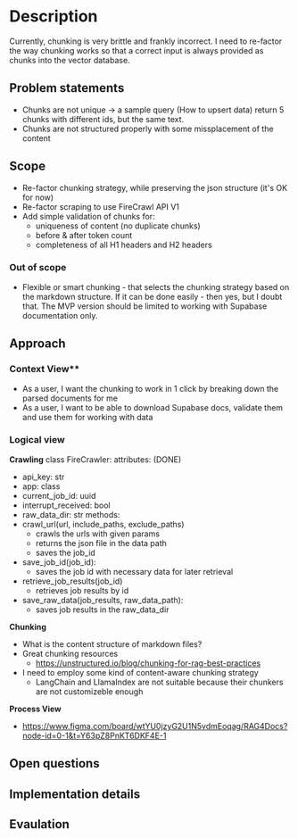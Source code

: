 # Description
Currently, chunking is very brittle and frankly incorrect. I need to re-factor the way chunking works so that a 
correct input is always provided as chunks into the vector database.

## Problem statements
- Chunks are not unique -> a sample query (How to upsert data) return 5 chunks with different ids, but the same text.
- Chunks are not structured properly with some missplacement of the content

## Scope
- Re-factor chunking strategy, while preserving the json structure (it's OK for now)
- Re-factor scraping to use FireCrawl API V1
- Add simple validation of chunks for:
  - uniqueness of content (no duplicate chunks)
  - before & after token count
  - completeness of all H1 headers and H2 headers

### Out of scope
- Flexible or smart chunking - that selects the chunking strategy based on the markdown structure. If it can be done 
  easily - then yes, but I doubt that. The MVP version should be limited to working with Supabase documentation only.

## Approach
### Context View**
- As a user, I want the chunking to work in 1 click by breaking down the parsed documents for me
- As a user, I want to be able to download Supabase docs, validate them and use them for working with data

### Logical view
**Crawling**
class FireCrawler:
attributes: (DONE)
- api_key: str
- app: class
- current_job_id: uuid
- interrupt_received: bool
- raw_data_dir: str
methods:
- crawl_url(url, include_paths, exclude_paths)
  - crawls the urls with given params
  - returns the json file in the data path
  - saves the job_id
- save_job_id(job_id):
  - saves the job id with necessary data for later retrieval
- retrieve_job_results(job_id)
  - retrieves job results by id
- save_raw_data(job_results, raw_data_path):
  - saves job results in the raw_data_dir

**Chunking**
- What is the content structure of markdown files?
- Great chunking resources
  - https://unstructured.io/blog/chunking-for-rag-best-practices
- I need to employ some kind of content-aware chunking strategy
  - LangChain and LlamaIndex are not suitable because their chunkers are not customizeble enough


**Process View**
- https://www.figma.com/board/wtYU0jzyG2U1N5vdmEoqag/RAG4Docs?node-id=0-1&t=Y63pZ8PnKT6DKF4E-1

## Open questions

## Implementation details

## Evaulation